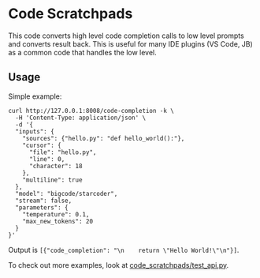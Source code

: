# Code Scratchpads

This code converts high level code completion calls to low level prompts and converts result back. This is useful for many IDE plugins (VS Code, JB) as a common code that handles the low level.


## Usage

Simple example:

```
curl http://127.0.0.1:8008/code-completion -k \
  -H 'Content-Type: application/json' \
  -d '{
  "inputs": {
    "sources": {"hello.py": "def hello_world():"},
    "cursor": {
      "file": "hello.py",
      "line": 0,
      "character": 18
    },
    "multiline": true
  },
  "model": "bigcode/starcoder",
  "stream": false,
  "parameters": {
    "temperature": 0.1,
    "max_new_tokens": 20
  }
}'
```

Output is `[{"code_completion": "\n    return \"Hello World!\"\n"}]`.

To check out more examples, look at [code_scratchpads/test_api.py](code_scratchpads/test_api.py).

